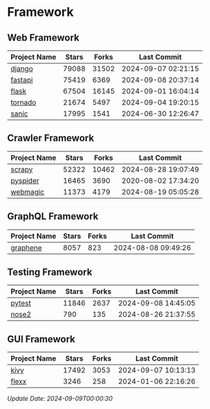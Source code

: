 # Framework

## Web Framework
| Project Name | Stars | Forks | Last Commit |
| ------------ | ----- | ----- | ----------- |
| [django](https://github.com/django/django) | 79088 | 31502 | 2024-09-07 02:21:15 |
| [fastapi](https://github.com/fastapi/fastapi) | 75419 | 6369 | 2024-09-08 20:37:14 |
| [flask](https://github.com/pallets/flask) | 67504 | 16145 | 2024-09-01 16:04:14 |
| [tornado](https://github.com/tornadoweb/tornado) | 21674 | 5497 | 2024-09-04 19:20:15 |
| [sanic](https://github.com/sanic-org/sanic) | 17995 | 1541 | 2024-06-30 12:26:47 |

## Crawler Framework
| Project Name | Stars | Forks | Last Commit |
| ------------ | ----- | ----- | ----------- |
| [scrapy](https://github.com/scrapy/scrapy) | 52322 | 10462 | 2024-08-28 19:07:49 |
| [pyspider](https://github.com/binux/pyspider) | 16465 | 3690 | 2020-08-02 17:34:20 |
| [webmagic](https://github.com/code4craft/webmagic) | 11373 | 4179 | 2024-08-19 05:05:28 |

## GraphQL Framework
| Project Name | Stars | Forks | Last Commit |
| ------------ | ----- | ----- | ----------- |
| [graphene](https://github.com/graphql-python/graphene) | 8057 | 823 | 2024-08-08 09:49:26 |

## Testing Framework
| Project Name | Stars | Forks | Last Commit |
| ------------ | ----- | ----- | ----------- |
| [pytest](https://github.com/pytest-dev/pytest) | 11846 | 2637 | 2024-09-08 14:45:05 |
| [nose2](https://github.com/nose-devs/nose2) | 790 | 135 | 2024-08-26 21:37:55 |

## GUI Framework
| Project Name | Stars | Forks | Last Commit |
| ------------ | ----- | ----- | ----------- |
| [kivy](https://github.com/kivy/kivy) | 17492 | 3053 | 2024-09-07 10:13:13 |
| [flexx](https://github.com/flexxui/flexx) | 3246 | 258 | 2024-01-06 22:16:26 |

*Update Date: 2024-09-09T00:00:30*